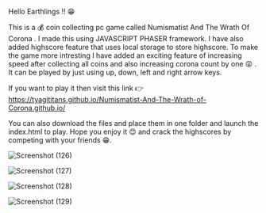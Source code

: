 Hello Earthlings !! 😁

This is a 💰 coin collecting pc game called Numismatist And The Wrath Of Corona . I made this using JAVASCRIPT PHASER framework. I have also added highscore feature that uses local storage to store highscore. To make the game more intresting I have added an exciting feature of increasing speed after collecting all coins and also increasing corona count by one 😝 . It can be played by just using up, down, left and right arrow keys.

If you want to play it then visit this link 👉 https://tyagititans.github.io/Numismatist-And-The-Wrath-of-Corona.github.io/

You can also download the files and place them in one folder and launch the index.html to play. Hope you enjoy it 😊 and crack the highscores by competing with your friends 😁.

![Screenshot (126)](https://user-images.githubusercontent.com/59441686/151656921-032d3b82-e99e-412a-8ea7-3aa771611cfb.png)

![Screenshot (127)](https://user-images.githubusercontent.com/59441686/151656923-c53620c3-4df1-4643-ae7d-e755c66cea1b.png)

![Screenshot (128)](https://user-images.githubusercontent.com/59441686/151656928-267a1593-5b71-4f7c-afaa-e0f17a16386d.png)

![Screenshot (129)](https://user-images.githubusercontent.com/59441686/151656931-1bb7fb11-b262-4179-bf27-f0c491f879dc.png)


